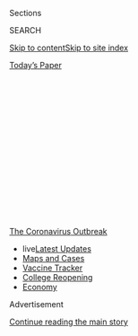 <div id="app">

<div>

<div>

<div>

<div class="NYTAppHideMasthead css-1q2w90k e1suatyy0">

<div class="section css-ui9rw0 e1suatyy2">

<div class="css-eph4ug er09x8g0">

<div class="css-6n7j50">

</div>

<span class="css-1dv1kvn">Sections</span>

<div class="css-10488qs">

<span class="css-1dv1kvn">SEARCH</span>

</div>

[Skip to content](#site-content)[Skip to site
index](#site-index)

</div>

<div class="css-10698na e1huz5gh0">

</div>

</div>

<div id="masthead-bar-one" class="section hasLinks css-15hmgas e1csuq9d3">

<div class="css-uqyvli e1csuq9d0">

</div>

<div class="css-1uqjmks e1csuq9d1">

</div>

<div class="css-9e9ivx">

[](https://myaccount.nytimes.com/auth/login?response_type=cookie&client_id=vi)

</div>

<div class="css-1bvtpon e1csuq9d2">

[Today’s
Paper](https://www.nytimes.com/section/todayspaper)

</div>

</div>

</div>

</div>

<div data-aria-hidden="false">

<div id="site-content" data-role="main">

<div>

<div class="css-1aor85t" style="opacity:0.000000001;z-index:-1;visibility:hidden">

<div class="css-1hqnpie">

<div class="css-epjblv">

<span class="css-17xtcya">[The
Upshot](/section/upshot)</span><span class="css-x15j1o">|</span><span class="css-fwqvlz">In
the Same Towns, Private Schools Are Reopening While Public Schools Are
Not</span>

</div>

<div class="css-k008qs">

<div class="css-1iwv8en">

<span class="css-18z7m18"></span>

<div>

</div>

</div>

<span class="css-1n6z4y">https://nyti.ms/3h1BJFN</span>

<div class="css-1705lsu">

<div class="css-4xjgmj">

<div class="css-4skfbu" data-role="toolbar" data-aria-label="Social Media Share buttons, Save button, and Comments Panel with current comment count" data-testid="share-tools">

  - 
  - 
  - 
  - 
    
    <div class="css-6n7j50">
    
    </div>

  - 
  - 

</div>

</div>

</div>

</div>

</div>

</div>

<div id="NYT_TOP_BANNER_REGION" class="css-13pd83m">

<div>

<div id="styln-prism-menu-1592847958612" class="section interactive-content interactive-size-medium css-1edisqu">

<div class="css-17ih8de interactive-body">

<div id="scroll-container" class="css-1gj85ro">

[<span class="styln-title-wrap"><span class="css-1pje3qr">The
Coronavirus</span><span class="css-1pje3qr">
Outbreak</span></span>](https://www.nytimes.com/news-event/coronavirus?action=click&pgtype=Article&state=default&region=TOP_BANNER&context=storylines_menu)

  - <span class="css-kqxiym" data-emphasize="true">live</span>[Latest
    Updates](https://www.nytimes.com/2020/08/04/world/coronavirus-cases.html?action=click&pgtype=Article&state=default&region=TOP_BANNER&context=storylines_menu)
  - [Maps and
    Cases](https://www.nytimes.com/interactive/2020/us/coronavirus-us-cases.html?action=click&pgtype=Article&state=default&region=TOP_BANNER&context=storylines_menu)
  - [Vaccine
    Tracker](https://www.nytimes.com/interactive/2020/science/coronavirus-vaccine-tracker.html?action=click&pgtype=Article&state=default&region=TOP_BANNER&context=storylines_menu)
  - [College
    Reopening](https://www.nytimes.com/2020/08/02/us/covid-college-reopening.html?action=click&pgtype=Article&state=default&region=TOP_BANNER&context=storylines_menu)
  - [Economy](https://www.nytimes.com/live/2020/08/04/business/stock-market-today-coronavirus?action=click&pgtype=Article&state=default&region=TOP_BANNER&context=storylines_menu)

</div>

</div>

</div>

</div>

</div>

<div id="top-wrapper" class="css-1sy8kpn">

<div id="top-slug" class="css-l9onyx">

Advertisement

</div>

[Continue reading the main
story](#after-top)

<div class="ad top-wrapper" style="text-align:center;height:100%;display:block;min-height:250px">

<div id="top" class="place-ad" data-position="top" data-size-key="top">

</div>

</div>

<div id="after-top">

</div>

</div>

<div>

<div class="css-v5btjw etb61u70">

<div class="css-h03alg etb61u71">

Upshot

</div>

</div>

<div id="sponsor-wrapper" class="css-1hyfx7x">

<div id="sponsor-slug" class="css-19vbshk">

Supported by

</div>

[Continue reading the main
story](#after-sponsor)

<div id="sponsor" class="ad sponsor-wrapper" style="text-align:center;height:100%;display:block">

</div>

<div id="after-sponsor">

</div>

</div>

<div class="css-186x18t">

</div>

<div class="css-1vkm6nb ehdk2mb0">

# In the Same Towns, Private Schools Are Reopening While Public Schools Are Not

</div>

Private schools have always had more flexibility, and usually more
money, but never has that disparity made a bigger difference than now.

<div class="css-79elbk" data-testid="photoviewer-wrapper">

<div class="css-z3e15g" data-testid="photoviewer-wrapper-hidden">

</div>

<div class="css-1a48zt4 ehw59r15" data-testid="photoviewer-children">

![<span class="css-16f3y1r e13ogyst0" data-aria-hidden="true">Punahou
School in Honolulu will be open full time in the fall. Its donors and
alumni have given money to help make that
happen.</span><span class="css-cnj6d5 e1z0qqy90" itemprop="copyrightHolder"><span class="css-1ly73wi e1tej78p0">Credit...</span><span><span>Cory
Lum for The New York
Times</span></span></span>](https://static01.nyt.com/images/2020/07/15/upshot/00up-virus-school2/merlin_17395133_1149fb0e-99ea-43f7-a4a6-959b77ea1e69-articleLarge.jpg?quality=75&auto=webp&disable=upscale)

</div>

</div>

<div class="css-18e8msd">

<div class="css-vp77d3 epjyd6m0">

<div class="css-hus3qt ey68jwv0" data-aria-hidden="true">

[![Claire Cain
Miller](https://static01.nyt.com/images/2018/06/13/multimedia/author-claire-cain-miller/author-claire-cain-miller-thumbLarge.jpg
"Claire Cain Miller")](https://www.nytimes.com/by/claire-cain-miller)

</div>

<div class="css-1baulvz">

By [<span class="css-1baulvz last-byline" itemprop="name">Claire Cain
Miller</span>](https://www.nytimes.com/by/claire-cain-miller)

</div>

</div>

  - 
    
    <div class="css-ld3wwf e16638kd2">
    
    Published July 16, 2020Updated Aug. 3,
    2020
    
    </div>

  - 
    
    <div class="css-4xjgmj">
    
    <div class="css-pvvomx" data-role="toolbar" data-aria-label="Social Media Share buttons, Save button, and Comments Panel with current comment count" data-testid="share-tools">
    
      - 
      - 
      - 
      - 
        
        <div class="css-6n7j50">
        
        </div>
    
      - 
      - 
    
    </div>
    
    </div>

</div>

</div>

<div class="section meteredContent css-1r7ky0e" name="articleBody" itemprop="articleBody">

<div class="css-1fanzo5 StoryBodyCompanionColumn">

<div class="css-53u6y8">

In Honolulu, nearly all public schools are planning to allow students to
return for just part of the week. But at Punahou, a private school for
grades kindergarten through 12, school will open full time for everyone.

The school has an epidemiologist on staff and is installing thermal
scanners in the hallways to take people’s temperatures as they walk by.
It has a new commons area and design lab as well as an 80-acre campus
that students can use to spread out. There were already two teachers for
25 children, so it will be easy to cut classes in half to meet public
health requirements for small, consistent groups.

The same thing is happening in communities across the country: [Public
schools plan to
open](https://www.nytimes.com/2020/08/03/us/school-closing-coronavirus.html)
not at all or just a [few days a
week](https://www.nytimes.com/2020/07/08/nyregion/nyc-schools-reopening-plan.html),
while many neighboring private schools are opening full time.

Private schools may reverse course if there are outbreaks in their
communities, and governors could still shut down all schools if they
determine that local infection rates call for it. Some families and
teachers won’t feel comfortable returning. But the ways in which private
[schools are
reopening](https://www.nytimes.com/interactive/2020/07/31/us/coronavirus-school-reopening-risk.html)
show it can be done with creative ideas — and the money to carry them
out.

</div>

</div>

<div class="css-1fanzo5 StoryBodyCompanionColumn">

<div class="css-53u6y8">

Public schools, which serve roughly 90 percent of American children,
tend to have less money, larger class sizes and less flexibility to make
changes to things like the curriculum, facilities or work force.

“The virus is this huge stress test on our education system,” said
Robert Pianta, dean of the school of education at the University of
Virginia. “It has exposed a great deal of inequity, and we are going to
see this only exacerbated in the coming months, not years. Certain kids
in certain systems, depending on the resources, are going to get much
closer to what looks like a typical high-quality education than others.”

Gretchen Hoff Varner, a lawyer in Alameda, Calif., and the mother of two
elementary schoolers who will go to school part time this fall, said
public school educators had done a heroic job with what they have. But
the fact that they cannot fully open while independent schools can, she
said, represents “a failure of political will and resources.”

</div>

</div>

<div>

</div>

<div class="css-1fanzo5 StoryBodyCompanionColumn">

<div class="css-53u6y8">

“If we were a country interested in saving schools the same way we’ve
saved airlines and banks, then this is a problem we could solve,” said
Ms. Hoff Varner, who was the P.T.A. president at her children’s school
last year.

</div>

</div>

<div class="css-1fanzo5 StoryBodyCompanionColumn">

<div class="css-53u6y8">

Some public districts have developed plans to open full time for most
students. They include smaller, wealthier suburban districts as well as
urban ones like those in Durham, N.C., and Charlottesville,
Va.

<div id="NYT_MAIN_CONTENT_1_REGION" class="css-9tf9ac">

<div>

<div id="styln-covid-updates-world" class="section interactive-content interactive-size-medium css-1ftcdic">

<div class="css-17ih8de interactive-body">

<div id="styln-briefing-block" data-asset-id="QXJ0aWNsZTpueXQ6Ly9hcnRpY2xlLzNhNGMwYWI5LWIwY2QtNWQwOS1hZTgwLTdjMGU3ZTA1OWQ2OA==">

<div class="briefing-block-header-section">

# [Latest Updates: Global Coronavirus Outbreak](https://www.nytimes.com/2020/08/04/world/coronavirus-cases.html?action=click&pgtype=Article&state=default&region=MAIN_CONTENT_1&context=storylines_live_updates)

<div class="briefing-block-ts">

Updated 2020-08-05T07:58:24.076Z

</div>

</div>

  - [As talks drag on, McConnell signals openness to jobless aid
    extension, and negotiators agree on a
    deadline.](https://www.nytimes.com/2020/08/04/world/coronavirus-cases.html?action=click&pgtype=Article&state=default&region=MAIN_CONTENT_1&context=storylines_live_updates#link-762df92)
  - [Novavax sees encouraging results from two studies of its
    experimental
    vaccine.](https://www.nytimes.com/2020/08/04/world/coronavirus-cases.html?action=click&pgtype=Article&state=default&region=MAIN_CONTENT_1&context=storylines_live_updates#link-1228a480)
  - [Mississippians must now wear masks in public, governor
    says.](https://www.nytimes.com/2020/08/04/world/coronavirus-cases.html?action=click&pgtype=Article&state=default&region=MAIN_CONTENT_1&context=storylines_live_updates#link-794484ed)

<div class="briefing-block-footer">

<div class="briefing-block-footer-meta">

[See more
updates](https://www.nytimes.com/2020/08/04/world/coronavirus-cases.html?action=click&pgtype=Article&state=default&region=MAIN_CONTENT_1&context=storylines_live_updates)

</div>

<div class="briefing-block-briefinglinks">

<span>More live coverage:</span>
[Markets](https://www.nytimes.com/live/2020/08/04/business/stock-market-today-coronavirus?action=click&pgtype=Article&state=default&region=MAIN_CONTENT_1&context=storylines_live_updates)

</div>

</div>

</div>

</div>

</div>

</div>

</div>

But over all, fall reopening plans are just another way the pandemic has
widened gaps in education. Private schools were able to offer [much more
robust online
learning](https://www.nytimes.com/2020/05/09/us/coronavirus-public-private-school.html)
last spring, and research suggests that [school
closures](https://www.nytimes.com/2020/07/29/health/covid-school-reopening.html)
have [widened achievement
gaps](https://www.nytimes.com/2020/06/05/us/coronavirus-education-lost-learning.html).
Now, as private schools move forward with reopening plans, it’s the
children who most need to attend in-person school — those lacking the
necessary technology for online learning, or with parents unequipped to
oversee it — who will tend to be the least likely to do so.

The biggest challenge for schools is how to maintain physical distance,
as required by guidelines from state governments and the Centers for
Disease Control and Prevention. Most countries where schools have opened
after reducing infection levels and imposing distancing measures [have
not had
outbreaks](https://www.nytimes.com/2020/07/11/health/coronavirus-schools-reopen.html).

It generally means capping classes at around a dozen. Public school
buildings in the United States are often old, with small classrooms,
cramped hallways and outdated ventilation systems. Independent schools
(private schools not run by a for-profit company or religious
organization) are more likely to have smaller class sizes to begin with,
and money to hire additional teachers.

Public schools faced a funding crisis even before the pandemic. K-12
schools received $13.5 billion from the federal coronavirus relief
package in March (though Education Secretary Betsy DeVos has required
that it be [shared with private
schools](https://www.nytimes.com/2020/05/15/us/politics/betsy-devos-coronavirus-religious-schools.html)).
School officials and education policy researchers say that the money was
not nearly enough, and that because states are facing budget shortfalls
because of lockdowns, schools would [need a huge federal infusion of
cash](https://www.nytimes.com/2020/07/09/us/schools-reopening-trump.html)
to reopen for all students. An average district with 3,700 students and
eight buildings would need to spend an additional $1.8 million on health
and safety measures, a report
[estimated](https://www.asumag.com/covid-19/article/21133640/reopening-means-an-additional-18-million-in-costs-for-averagesized-school-district-administrators-estimate).

“There’s a giant hole in state and local tax revenue due to not bringing
in money over the past months,” said Sarah Cohodes, an associate
professor of economics and education at Teachers College at Columbia.
“Schools need more money. The money needs to come tomorrow. There’s no
way anything can happen without the money.”

Punahou has spent $3 million on health, technology and hiring in
response to the pandemic, and has increased its financial aid by 50
percent, to $12 million, so families who are suffering financially
because of the pandemic can still enroll.

</div>

</div>

<div class="css-1fanzo5 StoryBodyCompanionColumn">

<div class="css-53u6y8">

“We’ve been very fortunate in this respect that our donors and our
alumni have been able to give us additional money to make that
possible,” said Mike Latham, Punahou’s president.

Size makes a difference, too. When Justin Guerra, a sixth-grade English
teacher at the Athenian School in Danville, Calif., taught public
school, he had three times as many students as he has now. He is
comfortable returning to the classroom when Athenian opens, given the
new safety measures in place, but said he was sympathetic to public
schoolteachers’ [fears about
returning](https://www.nytimes.com/2020/07/11/us/virus-teachers-classrooms.html).

“It’s such painful mixed emotions,” he said. “Remote learning is
freaking hard — the amount of work that goes into it for the return you
get is painful. You want to be with the kids; it’s the reason to do this
job. At the same time, safety is our priority, and I don’t know the
guilt we could carry if someone in our community got sick or died.”

Another key difference for private schools, said Mike Walker, the head
of school at San Francisco Day, is flexibility. Independent schools
don’t have all the same regulations for the curriculum or facilities
that public schools have, and teachers generally aren’t unionized. They
also have smaller student bodies, with less diverse needs.

The school decided to focus on bringing younger students back full time
— because distance learning doesn’t work as well for them and it’s a
crucial period for learning social skills — and junior high students
part time. Though some teachers are anxious about returning, Mr. Walker
said, they are trying to meet teacher’s individual
needs.

<div id="NYT_MAIN_CONTENT_3_REGION" class="css-9tf9ac">

<div>

<div id="styln-prism-freeform-1594220623585" class="section interactive-content interactive-size-medium css-1ftcdic">

<div class="css-17ih8de interactive-body">

<div id="prism-freeform-block-85410" class="css-19mumt8" data-role="complementary" data-storyline="The Coronavirus Outbreak" data-truncated="true" tabindex="0">

<div class="css-a8d9oz">

<div class="css-eb027h">

[](https://www.nytimes.com/news-event/coronavirus?action=click&pgtype=Article&state=default&region=MAIN_CONTENT_3&context=storylines_faq)

### The Coronavirus Outbreak ›

#### Frequently Asked Questions

Updated August 4, 2020

  - #### I have antibodies. Am I now immune?
    
      - As of right now,[that seems likely, for at least several
        months.](https://www.nytimes.com/2020/07/22/health/covid-antibodies-herd-immunity.html?action=click&pgtype=Article&state=default&region=MAIN_CONTENT_3&context=storylines_faq)
        There have been frightening accounts of people suffering what
        seems to be a second bout of Covid-19. But experts say these
        patients may have a drawn-out course of infection, with the
        virus taking a slow toll weeks to months after initial exposure.
        People infected with the coronavirus typically
        [produce](https://www.nature.com/articles/s41586-020-2456-9)
        immune molecules called antibodies, which are [protective
        proteins made in response to an
        infection](https://www.nytimes.com/2020/05/07/health/coronavirus-antibody-prevalence.html?action=click&pgtype=Article&state=default&region=MAIN_CONTENT_3&context=storylines_faq)[.
        These antibodies
        may](https://www.nytimes.com/2020/05/07/health/coronavirus-antibody-prevalence.html?action=click&pgtype=Article&state=default&region=MAIN_CONTENT_3&context=storylines_faq)
        last in the body [only two to three
        months](https://www.nature.com/articles/s41591-020-0965-6),
        which may seem worrisome, but that’s perfectly normal after an
        acute infection subsides, said Dr. Michael Mina, an immunologist
        at Harvard University. It may be possible to get the coronavirus
        again, but it’s highly unlikely that it would be possible in a
        short window of time from initial infection or make people
        sicker the second time.

  - #### I’m a small-business owner. Can I get relief?
    
      - The [stimulus bills enacted in
        March](https://www.nytimes.com/article/small-business-loans-stimulus-grants-freelancers-coronavirus.html?action=click&pgtype=Article&state=default&region=MAIN_CONTENT_3&context=storylines_faq)
        offer help for the millions of American small businesses. Those
        eligible for aid are businesses and nonprofit organizations with
        fewer than 500 workers, including sole proprietorships,
        independent contractors and freelancers. Some larger companies
        in some industries are also eligible. The help being offered,
        which is being managed by the Small Business Administration,
        includes the Paycheck Protection Program and the Economic Injury
        Disaster Loan program. But lots of folks have [not yet seen
        payouts.](https://www.nytimes.com/interactive/2020/05/07/business/small-business-loans-coronavirus.html?action=click&pgtype=Article&state=default&region=MAIN_CONTENT_3&context=storylines_faq)
        Even those who have received help are confused: The rules are
        draconian, and some are stuck sitting on [money they don’t know
        how to
        use.](https://www.nytimes.com/2020/05/02/business/economy/loans-coronavirus-small-business.html?action=click&pgtype=Article&state=default&region=MAIN_CONTENT_3&context=storylines_faq)
        Many small-business owners are getting less than they expected
        or [not hearing anything at
        all.](https://www.nytimes.com/2020/06/10/business/Small-business-loans-ppp.html?action=click&pgtype=Article&state=default&region=MAIN_CONTENT_3&context=storylines_faq)

  - #### What are my rights if I am worried about going back to work?
    
      - Employers have to provide [a safe
        workplace](https://www.osha.gov/SLTC/covid-19/standards.html)
        with policies that protect everyone equally. [And if one of your
        co-workers tests positive for the coronavirus, the
        C.D.C.](https://www.nytimes.com/article/coronavirus-money-unemployment.html?action=click&pgtype=Article&state=default&region=MAIN_CONTENT_3&context=storylines_faq)
        has said that [employers should tell their
        employees](https://www.cdc.gov/coronavirus/2019-ncov/community/guidance-business-response.html)
        -- without giving you the sick employee’s name -- that they may
        have been exposed to the virus.

  - #### Should I refinance my mortgage?
    
      - [It could be a good
        idea,](https://www.nytimes.com/article/coronavirus-money-unemployment.html?action=click&pgtype=Article&state=default&region=MAIN_CONTENT_3&context=storylines_faq)
        because mortgage rates have [never been
        lower.](https://www.nytimes.com/2020/07/16/business/mortgage-rates-below-3-percent.html?action=click&pgtype=Article&state=default&region=MAIN_CONTENT_3&context=storylines_faq)
        Refinancing requests have pushed mortgage applications to some
        of the highest levels since 2008, so be prepared to get in line.
        But defaults are also up, so if you’re thinking about buying a
        home, be aware that some lenders have tightened their standards.

  - #### What is school going to look like in September?
    
      - It is unlikely that many schools will return to a normal
        schedule this fall, requiring the grind of [online
        learning](https://www.nytimes.com/2020/06/05/us/coronavirus-education-lost-learning.html?action=click&pgtype=Article&state=default&region=MAIN_CONTENT_3&context=storylines_faq),
        [makeshift child
        care](https://www.nytimes.com/2020/05/29/us/coronavirus-child-care-centers.html?action=click&pgtype=Article&state=default&region=MAIN_CONTENT_3&context=storylines_faq)
        and [stunted
        workdays](https://www.nytimes.com/2020/06/03/business/economy/coronavirus-working-women.html?action=click&pgtype=Article&state=default&region=MAIN_CONTENT_3&context=storylines_faq)
        to continue. California’s two largest public school districts —
        Los Angeles and San Diego — said on July 13, that [instruction
        will be remote-only in the
        fall](https://www.nytimes.com/2020/07/13/us/lausd-san-diego-school-reopening.html?action=click&pgtype=Article&state=default&region=MAIN_CONTENT_3&context=storylines_faq),
        citing concerns that surging coronavirus infections in their
        areas pose too dire a risk for students and teachers. Together,
        the two districts enroll some 825,000 students. They are the
        largest in the country so far to abandon plans for even a
        partial physical return to classrooms when they reopen in
        August. For other districts, the solution won’t be an
        all-or-nothing approach. [Many
        systems](https://bioethics.jhu.edu/research-and-outreach/projects/eschool-initiative/school-policy-tracker/),
        including the nation’s largest, New York City, are devising
        [hybrid
        plans](https://www.nytimes.com/2020/06/26/us/coronavirus-schools-reopen-fall.html?action=click&pgtype=Article&state=default&region=MAIN_CONTENT_3&context=storylines_faq)
        that involve spending some days in classrooms and other days
        online. There’s no national policy on this yet, so check with
        your municipal school system regularly to see what is happening
        in your
community.

<div id="styln-survey-component-85410" class="styln-survey-component" data-surveyname="faq" data-surveystoryline="coronavirus">

</div>

</div>

<div class="css-6mllg9">

</div>

<div class="css-pmm6ed">

<span class="css-5gimkt"></span>

</div>

</div>

</div>

</div>

</div>

</div>

</div>

“We’re nonunionized and really want to stay that way,” he said. “There’s
a different ethos, a different culture. I chose to work in a smaller
system because I think we can make decisions more quickly.”

When the San Francisco Unified School District said this month that it
would probably be unable to open schools in the fall, “it raised really
considerable issues of equity,” he said. “It breaks our heart.”

</div>

</div>

<div class="css-1fanzo5 StoryBodyCompanionColumn">

<div class="css-53u6y8">

Public schools typically don’t have the resources that private schools
do, and certain things, like the size of public districts, will always
be different. But other changes are within policymakers’ or
administrators’ control, researchers said.

Schools [could
consider](https://www.theatlantic.com/ideas/archive/2020/07/better-fall-possible/613882/)
using libraries, community centers, empty office buildings, churches or
parks, Professor Cohodes said. Teachers may need to teach a different
grade or subject for a year. Unemployed young people could tutor or
monitor recess or small group activities.

And, she said, communities could make a public health push, conducting
lockdowns, testing and contact tracing to bring the virus under control
before schools opened.

Andrew Saultz, director of the education and leadership program at
Pacific University, said, “I think the way to do it politically is to
make it about equity: This is good for low-socioeconomic students and
students of color.”

</div>

</div>

<div class="css-79elbk" data-testid="photoviewer-wrapper">

<div class="css-z3e15g" data-testid="photoviewer-wrapper-hidden">

</div>

<div class="css-1a48zt4 ehw59r15" data-testid="photoviewer-children">

![<span class="css-16f3y1r e13ogyst0" data-aria-hidden="true">Nazir
Williams, left, and J-Sheer Williams walked home with their lunch
provided by Durham Public Schools in March. Private philanthropy has
helped the district provide food and technology and
reopen.</span><span class="css-cnj6d5 e1z0qqy90" itemprop="copyrightHolder"><span class="css-1ly73wi e1tej78p0">Credit...</span><span>Casey
Toth/The News & Observer, via Associated
Press</span></span>](https://static01.nyt.com/images/2020/07/15/upshot/00up-virus-schools3/merlin_171010044_8fe5a313-4873-42c6-b61e-6dc9dc39d740-articleLarge.jpg?quality=75&auto=webp&disable=upscale)

</div>

</div>

<div class="css-1fanzo5 StoryBodyCompanionColumn">

<div class="css-53u6y8">

The Durham public school system in North Carolina has made plans to open
full time for pre-K through eighth grade. High schoolers would be remote
unless they had special learning needs. It’s a large, urban district,
with 33,000 students in 53 schools, 60 percent of whom receive free or
reduced-price lunch.

The district, which began planning for fall in April, would use the
empty high schools for extra space, and reassign some teachers. Families
could choose to attend online, and teachers could teach remotely if they
had medical issues. The district used money from the federal coronavirus
relief act for laptops and a new remote curriculum, and has largely
relied on local philanthropy from high-tech businesses and universities
in the area.

</div>

</div>

<div class="css-1fanzo5 StoryBodyCompanionColumn">

<div class="css-53u6y8">

“We recognize that working families depend on the benefits of in-person
instruction, social-emotional support and food,” said William Sudderth
III, known as Chip, the chief communications officer for the district.
“This is our effort to provide the best possible education for our
students in a situation that is far from the best possible.”

The reopening is not assured, though: This week, [a Durham teachers
group
requested](https://daenc.com/2020/07/13/statement-on-school-re-open-plans/)
that schools stay closed while coronavirus is still spreading.

</div>

</div>

<div>

</div>

</div>

<div>

</div>

<div>

</div>

<div>

</div>

<div>

<div id="bottom-wrapper" class="css-1ede5it">

<div id="bottom-slug" class="css-l9onyx">

Advertisement

</div>

[Continue reading the main
story](#after-bottom)

<div id="bottom" class="ad bottom-wrapper" style="text-align:center;height:100%;display:block;min-height:90px">

</div>

<div id="after-bottom">

</div>

</div>

</div>

</div>

</div>

## Site Index

<div>

</div>

## Site Information Navigation

  - [© <span>2020</span> <span>The New York Times
    Company</span>](https://help.nytimes.com/hc/en-us/articles/115014792127-Copyright-notice)

<!-- end list -->

  - [NYTCo](https://www.nytco.com/)
  - [Contact
    Us](https://help.nytimes.com/hc/en-us/articles/115015385887-Contact-Us)
  - [Work with us](https://www.nytco.com/careers/)
  - [Advertise](https://nytmediakit.com/)
  - [T Brand Studio](http://www.tbrandstudio.com/)
  - [Your Ad
    Choices](https://www.nytimes.com/privacy/cookie-policy#how-do-i-manage-trackers)
  - [Privacy](https://www.nytimes.com/privacy)
  - [Terms of
    Service](https://help.nytimes.com/hc/en-us/articles/115014893428-Terms-of-service)
  - [Terms of
    Sale](https://help.nytimes.com/hc/en-us/articles/115014893968-Terms-of-sale)
  - [Site
    Map](https://spiderbites.nytimes.com)
  - [Help](https://help.nytimes.com/hc/en-us)
  - [Subscriptions](https://www.nytimes.com/subscription?campaignId=37WXW)

</div>

</div>

</div>

</div>
